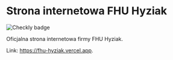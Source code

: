 # Strona internetowa FHU Hyziak

![Checkly badge](<https://api.checklyhq.com/v1/badges/checks/5a968dc9-fe6d-44d9-856a-f412e0570114?style=flat&theme=light>)

Oficjalna strona internetowa firmy FHU Hyziak.

Link: <https://fhu-hyziak.vercel.app>.
